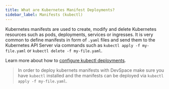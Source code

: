 ```yaml
---
title: What are Kubernetes Manifest Deployments?
sidebar_label: Manifests (kubectl)
---
```


Kubernetes manifests are used to create, modify and delete Kubernetes resources such as pods, deployments, services or ingresses. It is very common to define manifests in form of `.yaml` files and send them to the Kubernetes API Server via commands such as `kubectl apply -f my-file.yaml` or `kubectl delete -f my-file.yaml`.

Learn more about how to [configure kubectl deployments](/docs/next/cli/deployment/kubernetes-manifests/configuration/overview-specification). 

> In order to deploy kubernets manifests with DevSpace make sure you have `kubectl` installed and the manifests can be deployed via `kubectl apply -f my-file.yaml`.
